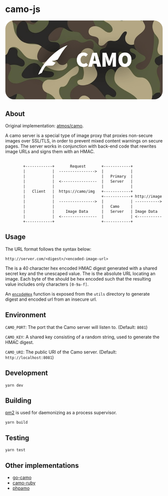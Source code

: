 # camo-js

<p align="center">
  <img src="./assets/banner.png" alt="">
</p>

## About
Original implementation: [atmos/camo](https://github.com/atmos/camo).

A camo server is a special type of image proxy that proxies non-secure images over SSL/TLS, in order to prevent mixed content warnings on secure pages. The server works in conjunction with back-end code that rewrites image URLs and signs them with an HMAC.

```
                                                                      
        +------------+       Request       +------------+             
        |            |  ---------------->  |            |             
        |            |                     |   Primary  |             
        |            |  <----------------  |   Server   |             
        |            |                     |            |             
        |   Client   |  https://camo/img   +------------+             
        |            |                     +------------+ http://image
        |            |  ---------------->  |            | ----------->
        |            |                     |   Camo     |             
        |            |     Image Data      |   Server   | Image Data  
        |            |  <----------------  |            | <-----------
        +------------+                     +------------+             
```

## Usage
The URL format follows the syntax below:

```
http://server.com/<digest>/<encoded-image-url>
```

The <digest> is a 40 character hex encoded HMAC digest generated with a shared secret key and the unescaped <encoded-image-url> value. The <encoded-image-url> is the absolute URL locating an image. Each byte of the <encoded-image-url> should be hex encoded such that the resulting value includes only characters `[0-9a-f]`.

An [`encodeHex`](https://github.com/storiny/camo-js/blob/main/src/utils/encode/index.ts) function is exposed from the `utils` directory to generate digest and encoded url from an insecure url.

## Environment

`CAMO_PORT`: The port that the Camo server will listen to. (Default: `8081`)

`CAMO_KEY`: A shared key consisting of a random string, used to generate the HMAC digest.

`CAMO_URI`: The public URI of the Camo server. (Default: `http://localhost:8081`)

## Development
```
yarn dev
```

## Building
[pm2](https://pm2.keymetrics.io/) is used for daemonizing as a process supervisor.

```
yarn build
```

## Testing
```
yarn test
```

## Other implementations
- [go-camo](https://github.com/cactus/go-camo)
- [camo-ruby](https://github.com/ankane/camo-ruby)
- [phpamo](https://github.com/willwashburn/Phpamo)

